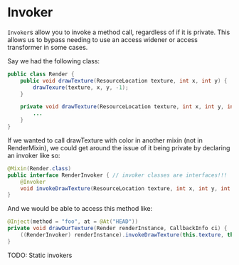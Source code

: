 # Invoker

`Invoker`s allow you to invoke a method call, regardless of if it is private. This allows us to bypass needing to use an access widener or access transformer in some cases.

Say we had the following class:

```java
public class Render {
    public void drawTexture(ResourceLocation texture, int x, int y) {
        drawTexure(texture, x, y, -1);
    }

    private void drawTexture(ResourceLocation texture, int x, int y, int color) {
        ...
    }
}
```

If we wanted to call drawTexture with color in another mixin (not in RenderMixin), we could get around the issue of it being private by declaring an invoker like so:

```java
@Mixin(Render.class)
public interface RenderInvoker { // invoker classes are interfaces!!!
    @Invoker
	void invokeDrawTexture(ResourceLocation texture, int x, int y, int color);
}
```

And we would be able to access this method like:

```java
@Inject(method = "foo", at = @At("HEAD"))
private void drawOurTexture(Render renderInstance, CallbackInfo ci) {
    ((RenderInvoker) renderInstance).invokeDrawTexture(this.texture, this.x, this.y, this.color);
}
```

TODO: Static invokers
